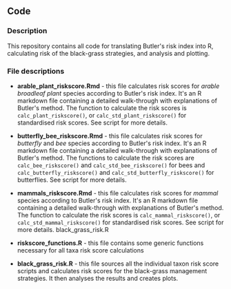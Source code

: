## Code

### Description
This repository contains all code for translating Butler's risk index into R, calculating risk of the black-grass strategies, and analysis and plotting.

### File descriptions

- **arable_plant_riskscore.Rmd** - this file calculates risk scores for *arable broadleaf plant* species according to Butler's risk index. It's an R markdown file containing a detailed walk-through with explanations of Butler's method. The function to calculate the risk scores is `calc_plant_riskscore()`, or `calc_std_plant_riskscore()` for standardised risk scores. See script for more details.

- **butterfly_bee_riskscore.Rmd** - this file calculates risk scores for *butterfly* and *bee* species according to Butler's risk index. It's an R markdown file containing a detailed walk-through with explanations of Butler's method. The functions to calculate the risk scores are `calc_bee_riskscore()` and `calc_std_bee_riskscore()` for bees and `calc_butterfly_riskscore()` and `calc_std_butterfly_riskscore()` for butterflies. See script for more details.

- **mammals_riskscore.Rmd** - this file calculates risk scores for *mammal* species according to Butler's risk index. It's an R markdown file containing a detailed walk-through with explanations of Butler's method. The function to calculate the risk scores is `calc_mammal_riskscore()`, or `calc_std_mammal_riskscore()` for standardised risk scores. See script for more details.
black_grass_risk.R          

- **riskscore_functions.R** - this file contains some generic functions necessary for all taxa risk score calculations

- **black_grass_risk.R** - this file sources all the individual taxon risk score scripts and calculates risk scores for the black-grass management strategies. It then analyses the results and creates plots.
